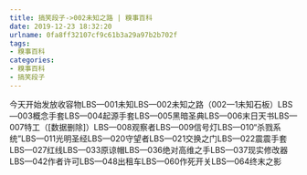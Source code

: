 ```yaml
---
title: 搞笑段子->002未知之路 | 糗事百科
date: 2019-12-23 18:32:20
urlname: 0fa8ff32107cf9c61b3a29a97b2b702f
tags: 
- 糗事百科
categories:
- 糗事百科
- 搞笑段子
---
```

今天开始发放收容物LBS—001未知LBS—002未知之路（002—1未知石板）LBS—003概念手套LBS—004起源手套LBS—005黑暗圣典LBS—006末日天书LBS—007特工（[数据删除]）LBS—008观察者LBS—009信号灯LBS—010“杀戮系统”LBS—011光明圣经LBS—020守望者LBS—021交换之门LBS—022震震手套LBS—027红线LBS—033原谅帽LBS—036绝对高维之手LBS—037现实修改器LBS—042作者许可LBS—048出租车LBS—060作死开关LBS—064终末之影


